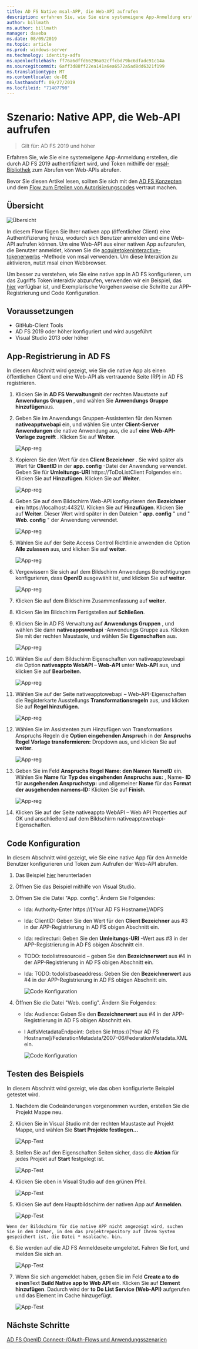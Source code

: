 ```yaml
---
title: AD FS Native msal-APP, die Web-API aufrufen
description: erfahren Sie, wie Sie eine systemeigene App-Anmeldung erstellen, die durch AD FS 2019 authentifiziert wird, und Token mithilfe der msal-Bibliothek zum Abrufen von Web-APIs abrufen.
author: billmath
ms.author: billmath
manager: daveba
ms.date: 08/09/2019
ms.topic: article
ms.prod: windows-server
ms.technology: identity-adfs
ms.openlocfilehash: ff76a6dffd66296a02cffcbd79bc6dfadc91c14a
ms.sourcegitcommit: 6aff3d88ff22ea141a6ea6572a5ad8dd6321f199
ms.translationtype: MT
ms.contentlocale: de-DE
ms.lasthandoff: 09/27/2019
ms.locfileid: "71407790"
---
```

# <a name="scenario-native-app-calling-web-api"></a>Szenario: Native APP, die Web-API aufrufen 
>Gilt für: AD FS 2019 und höher 
 
Erfahren Sie, wie Sie eine systemeigene App-Anmeldung erstellen, die durch AD FS 2019 authentifiziert wird, und Token mithilfe der [msal-Bibliothek](https://github.com/AzureAD/microsoft-authentication-library-for-dotnet/wiki) zum Abrufen von Web-APIs abrufen.  
 
Bevor Sie diesen Artikel lesen, sollten Sie sich mit den [AD FS Konzepten](../ad-fs-openid-connect-oauth-concepts.md) und dem [Flow zum Erteilen von Autorisierungscodes](../../overview/ad-fs-openid-connect-oauth-flows-scenarios.md#authorization-code-grant-flow) vertraut machen.
 
## <a name="overview"></a>Übersicht 
 
 ![Übersicht](media/adfs-msal-native-app-web-api/native1.png)

In diesem Flow fügen Sie Ihrer nativen app (öffentlicher Client) eine Authentifizierung hinzu, wodurch sich Benutzer anmelden und eine Web-API aufrufen können. Um eine Web-API aus einer nativen App aufzurufen, die Benutzer anmeldet, können Sie die [acquiretokeninteractive-tokenerwerbs](https://docs.microsoft.com/en-us/dotnet/api/microsoft.identity.client.ipublicclientapplication.acquiretokeninteractive?view=azure-dotnet#Microsoft_Identity_Client_IPublicClientApplication_AcquireTokenInteractive_System_Collections_Generic_IEnumerable_System_String__) -Methode von msal verwenden. Um diese Interaktion zu aktivieren, nutzt msal einen Webbrowser. 

 
Um besser zu verstehen, wie Sie eine native app in AD FS konfigurieren, um das Zugriffs Token interaktiv abzurufen, verwenden wir ein Beispiel, das [hier](https://github.com/microsoft/adfs-sample-msal-dotnet-native-to-webapi) verfügbar ist, und Exemplarische Vorgehensweise die Schritte zur APP-Registrierung und Code Konfiguration.  
 

## <a name="pre-requisites"></a>Voraussetzungen 


- GitHub-Client Tools 
- AD FS 2019 oder höher konfiguriert und wird ausgeführt 
- Visual Studio 2013 oder höher 
 

## <a name="app-registration-in-ad-fs"></a>App-Registrierung in AD FS 
In diesem Abschnitt wird gezeigt, wie Sie die native App als einen öffentlichen Client und eine Web-API als vertrauende Seite (RP) in AD FS registrieren. 

  1. Klicken Sie in **AD FS Verwaltung**mit der rechten Maustaste auf **Anwendungs Gruppen** , und wählen Sie **Anwendungs Gruppe hinzufügen**aus.   
  
  2. Geben Sie im Anwendungs Gruppen-Assistenten für den Namen **nativeapptwebapi** ein, und wählen Sie unter **Client-Server Anwendungen** die native Anwendung aus, die auf **eine Web-API-Vorlage zugreift** . Klicken Sie auf **Weiter**.  
  
      ![App-reg](media/adfs-msal-native-app-web-api/native2.png)  

  3. Kopieren Sie den Wert für den **Client Bezeichner** . Sie wird später als Wert für **ClientID** in der **app. config** -Datei der Anwendung verwendet. Geben Sie für **Umleitungs-URI** https://ToDoListClient Folgendes ein:. Klicken Sie auf **Hinzufügen**. Klicken Sie auf **Weiter**.  
 
     ![App-reg](media/adfs-msal-native-app-web-api/native3.png) 

  4. Geben Sie auf dem Bildschirm Web-API konfigurieren den **Bezeichner ein:** https://localhost:44321/. Klicken Sie auf **Hinzufügen**. Klicken Sie auf **Weiter**. Dieser Wert wird später in den Dateien " **app. config** " und " **Web. config** " der Anwendung verwendet.
 
     ![App-reg](media/adfs-msal-native-app-web-api/native4.png)   
  
  5. Wählen Sie auf der Seite Access Control Richtlinie anwenden die Option **Alle zulassen** aus, und klicken Sie auf **weiter**. 
  
     ![App-reg](media/adfs-msal-native-app-web-api/native5.png)   
  
  6. Vergewissern Sie sich auf dem Bildschirm Anwendungs Berechtigungen konfigurieren, dass **OpenID** ausgewählt ist, und klicken Sie auf **weiter**.  
     
     ![App-reg](media/adfs-msal-native-app-web-api/native6.png) 

  7. Klicken Sie auf dem Bildschirm Zusammenfassung auf **weiter**.
  
  8. Klicken Sie im Bildschirm Fertigstellen auf **Schließen**. 
  
  9. Klicken Sie in AD FS Verwaltung auf **Anwendungs Gruppen** , und wählen Sie dann **nativeappswebapi** -Anwendungs Gruppe aus. Klicken Sie mit der rechten Maustaste, und wählen Sie **Eigenschaften** aus.
  
      ![App-reg](media/adfs-msal-native-app-web-api/native7.png)

  10. Wählen Sie auf dem Bildschirm Eigenschaften von nativeapptewebapi die Option **nativeappto WebAPI – Web-API** unter **Web-API** aus, und klicken Sie auf **Bearbeiten.** 
  
      ![App-reg](media/adfs-msal-native-app-web-api/native8.png) 

  11. Wählen Sie auf der Seite nativeapptowebapi – Web-API-Eigenschaften die Registerkarte Ausstellungs **Transformationsregeln** aus, und klicken Sie auf **Regel hinzufügen.** 
  
      ![App-reg](media/adfs-msal-native-app-web-api/native9.png) 

  12. Wählen Sie im Assistenten zum Hinzufügen von Transformations Anspruchs Regeln die **Option eingehenden Anspruch** in der **Anspruchs Regel Vorlage transformieren:** Dropdown aus, und klicken Sie auf **weiter**.  
  
      ![App-reg](media/adfs-msal-native-app-web-api/native10.png) 

  13. Geben Sie im Feld **Anspruchs Regel Name: den Namen** **NameID** ein. Wählen Sie **Name** für **Typ des eingehenden Anspruchs aus:** , Name- **ID** für **ausgehenden Anspruchstyp:** und allgemeiner **Name** für das **Format der ausgehenden namens-ID:** Klicken Sie auf **Finish**.
  
      ![App-reg](media/adfs-msal-native-app-web-api/native11.png) 

  14. Klicken Sie auf der Seite nativeappto WebAPI – Web API Properties auf OK und anschließend auf dem Bildschirm nativeapptewebapi-Eigenschaften.  
 
## <a name="code-configuration"></a>Code Konfiguration 
In diesem Abschnitt wird gezeigt, wie Sie eine native App für den Anmelde Benutzer konfigurieren und Token zum Aufrufen der Web-API abrufen. 

1. Das Beispiel [hier](https://github.com/microsoft/adfs-sample-msal-dotnet-native-to-webapi) herunterladen 

2. Öffnen Sie das Beispiel mithilfe von Visual Studio. 

3. Öffnen Sie die Datei "App. config". Ändern Sie Folgendes: 
   - Ida: Authority-Enter https://[Your AD FS Hostname]/ADFS
   - Ida: ClientID: Geben Sie den Wert für den **Client Bezeichner** aus #3 in der APP-Registrierung in AD FS obigen Abschnitt ein. 
   - Ida: redirecturi: Geben Sie den **Umleitungs-URI** -Wert aus #3 in der APP-Registrierung in AD FS obigen Abschnitt ein.
   - TODO: todolistresourceid – geben Sie den **Bezeichnerwert** aus #4 in der APP-Registrierung in AD FS obigen Abschnitt ein. 
   - Ida: TODO: todolistbaseaddress: Geben Sie den **Bezeichnerwert** aus #4 in der APP-Registrierung in AD FS obigen Abschnitt ein. 
 
     ![Code Konfiguration](media/adfs-msal-native-app-web-api/native12.png)

 4. Öffnen Sie die Datei "Web. config". Ändern Sie Folgendes: 
    - Ida: Audience: Geben Sie den **Bezeichnerwert** aus #4 in der APP-Registrierung in AD FS obigen Abschnitt ein. 
    - I AdfsMetadataEndpoint: Geben Sie https://[Your AD FS Hostname]/FederationMetadata/2007-06/FederationMetadata.XML ein. 
    
      ![Code Konfiguration](media/adfs-msal-native-app-web-api/native13.png)
 
  
## <a name="test-the-sample"></a>Testen des Beispiels 
In diesem Abschnitt wird gezeigt, wie das oben konfigurierte Beispiel getestet wird. 

  1. Nachdem die Codeänderungen vorgenommen wurden, erstellen Sie die Projekt Mappe neu. 
 
  2. Klicken Sie in Visual Studio mit der rechten Maustaste auf Projekt Mappe, und wählen Sie **Start Projekte festlegen...**  
 
     ![App-Test](media/adfs-msal-native-app-web-api/native14.png)

  3. Stellen Sie auf den Eigenschaften Seiten sicher, dass die **Aktion** für jedes Projekt auf **Start** festgelegt ist. 
      
     ![App-Test](media/adfs-msal-native-app-web-api/native15.png)

  4. Klicken Sie oben in Visual Studio auf den grünen Pfeil.  
 
     ![App-Test](media/adfs-msal-native-app-web-api/native16.png)

  5. Klicken Sie auf dem Hauptbildschirm der nativen App auf **Anmelden**.  
  
     ![App-Test](media/adfs-msal-native-app-web-api/native17.png)

    Wenn der Bildschirm für die native APP nicht angezeigt wird, suchen Sie in dem Ordner, in dem das projektrepository auf Ihrem System gespeichert ist, die Datei * msalcache. bin. 

  6. Sie werden auf die AD FS Anmeldeseite umgeleitet. Fahren Sie fort, und melden Sie sich an. 
  
      ![App-Test](media/adfs-msal-native-app-web-api/native18.png)

  7. Wenn Sie sich angemeldet haben, geben Sie im Feld **Create a to do einen**Text **Build Native app to Web API** ein. Klicken Sie auf **Element hinzufügen**.  Dadurch wird der **to Do List Service (Web-API)** aufgerufen und das Element im Cache hinzugefügt. 
    
       ![App-Test](media/adfs-msal-native-app-web-api/native19.png)
 
## <a name="next-steps"></a>Nächste Schritte
[AD FS OpenID Connect-/OAuth-Flows und Anwendungsszenarien](../../overview/ad-fs-openid-connect-oauth-flows-scenarios.md)
 